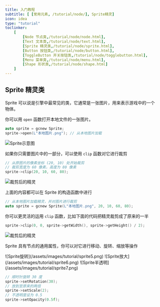 ```yaml
---
title: 入门教程
subtitle: [ [常用元素, /tutorial/node/], Sprite精灵]
icon: idea
type: "tutorial"
toclinker: 
    [
        [Node 节点类,/tutorial/node/node.html],
        [Text 文本类,/tutorial/node/text.html],
        [Sprite 精灵类,/tutorial/node/sprite.html],
        [Button 按钮类,/tutorial/node/button.html],
        [ToggleButton 开关按钮类,/tutorial/node/togglebutton.html],
        [Menu 菜单类,/tutorial/node/menu.html],
        [Shape 形状类,/tutorial/node/shape.html]
    ]
---
```

## Sprite 精灵类

Sprite 可以说是引擎中最常见的类，它通常是一张图片，用来表示游戏中的一个物体。

你可以用 `open` 函数打开本地文件的一张图片。

```cpp
auto sprite = gcnew Sprite;
sprite->open(L"本地图片.png"); // 从本地图片加载
```

![Sprite示意图](/assets/images/tutorial/sprite1.png)

如果你只需要图片中的一部分，可以使用 `clip` 函数对它进行裁剪

```cpp
// 从原图片的像素坐标 (20, 10) 处开始裁剪
// 裁剪宽度为 60 像素，高度为 80 像素
sprite->clip(20, 10, 60, 80);
```

![裁剪后的精灵](/assets/images/tutorial/sprite2.png)

上面的内容都可以在 Sprite 的构造函数中进行

```cpp
// 从本地图片加载精灵，并对图片进行裁剪
auto sprite = gcnew Sprite(L"本地图片.png", 20, 10, 60, 80);
```

你可以更灵活的运用 `clip` 函数，比如下面的代码把精灵裁剪成了原来的一半

```cpp
sprite->clip(0, 0, sprite->getWidth(), sprite->getHeight() / 2);
```

![裁剪后的精灵](/assets/images/tutorial/sprite3.png)

Sprite 具有节点的通用属性，你可以对它进行移动、旋转、缩放等操作

<div class="jg-box">
![Sprite旋转](/assets/images/tutorial/sprite5.png)
![Sprite放大](/assets/images/tutorial/sprite6.png)
![Sprite半透明](/assets/images/tutorial/sprite7.png)
</div>

```cpp
// 顺时针旋转 30 度
sprite->setRotation(30);
// 放到至原来的两倍
sprite->setScale(2);
// 不透明度设为 0.5
sprite->setOpacity(0.5f);
```